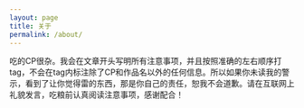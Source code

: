 ```yaml
---
layout: page
title: 关于
permalink: /about/
---
```


吃的CP很杂。我会在文章开头写明所有注意事项，并且按照准确的左右顺序打tag，不会在tag内标注除了CP和作品名以外的任何信息。所以如果你未读我的警示，看到了让你觉得雷的东西，那是你自己的责任，恕我不会道歉。请在互联网上礼貌发言，吃粮前认真阅读注意事项，感谢配合！
